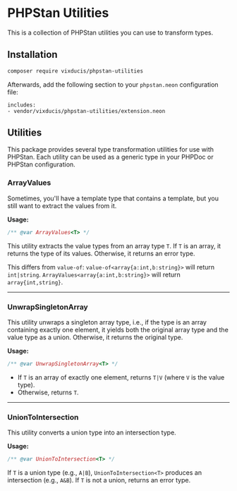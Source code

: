 
# PHPStan Utilities

This is a collection of PHPStan utilities you can use to transform types.

## Installation

```bash
composer require vixducis/phpstan-utilities
```

Afterwards, add the following section to your `phpstan.neon` configuration file:

```
includes:
- vendor/vixducis/phpstan-utilities/extension.neon
```

## Utilities

This package provides several type transformation utilities for use with PHPStan. Each utility can be used as a generic type in your PHPDoc or PHPStan configuration.

### ArrayValues

Sometimes, you'll have a template type that contains a template, but you still want to extract the values from it.

**Usage:**
```php
/** @var ArrayValues<T> */
```
This utility extracts the value types from an array type `T`. If `T` is an array, it returns the type of its values. Otherwise, it returns an error type.

This differs from `value-of`: `value-of<array{a:int,b:string}>` will return `int|string`. `ArrayValues<array{a:int,b:string}>` will return `array{int,string}`.

---

### UnwrapSingletonArray

This utility unwraps a singleton array type, i.e., if the type is an array containing exactly one element, it yields both the original array type and the value type as a union. Otherwise, it returns the original type.

**Usage:**
```php
/** @var UnwrapSingletonArray<T> */
```
- If `T` is an array of exactly one element, returns `T|V` (where `V` is the value type).
- Otherwise, returns `T`.

---

### UnionToIntersection

This utility converts a union type into an intersection type.

**Usage:**
```php
/** @var UnionToIntersection<T> */
```
If `T` is a union type (e.g., `A|B`), `UnionToIntersection<T>` produces an intersection (e.g., `A&B`). If `T` is not a union, returns an error type.

